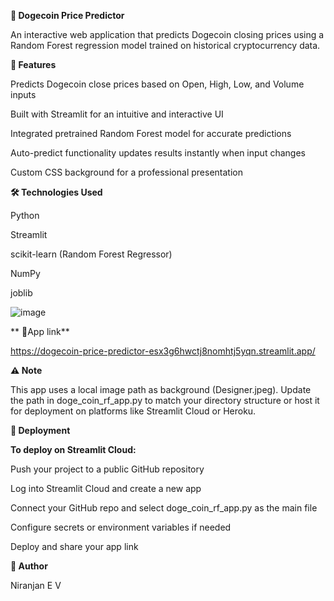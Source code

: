 **🚀 Dogecoin Price Predictor**


An interactive web application that predicts Dogecoin closing prices using a Random Forest regression model trained on historical cryptocurrency data.

**📌 Features**


Predicts Dogecoin close prices based on Open, High, Low, and Volume inputs

Built with Streamlit for an intuitive and interactive UI

Integrated pretrained Random Forest model for accurate predictions

Auto-predict functionality updates results instantly when input changes

Custom CSS background for a professional presentation

**🛠️ Technologies Used**


Python

Streamlit

scikit-learn (Random Forest Regressor)

NumPy

joblib



![image](https://github.com/user-attachments/assets/80ed6ebf-ffc6-4231-b817-342502c81ae4)

** 🤖App link**

https://dogecoin-price-predictor-esx3g6hwctj8nomhtj5yqn.streamlit.app/

**⚠️ Note**


This app uses a local image path as background (Designer.jpeg). Update the path in doge_coin_rf_app.py to match your directory structure or host it for deployment on platforms like Streamlit Cloud or Heroku.


**🚀 Deployment**


**To deploy on Streamlit Cloud:**

Push your project to a public GitHub repository

Log into Streamlit Cloud and create a new app

Connect your GitHub repo and select doge_coin_rf_app.py as the main file

Configure secrets or environment variables if needed

Deploy and share your app link

**👤 Author**

Niranjan E V

